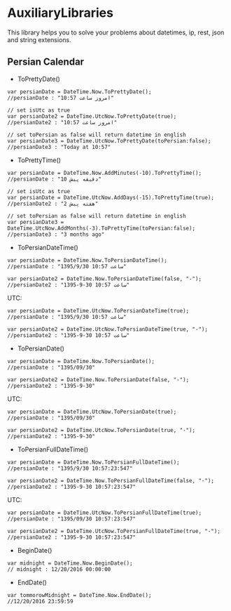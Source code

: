 # AuxiliaryLibraries
This library helps you to solve your problems about datetimes, ip, rest, json and string extensions.
## Persian Calendar
* ToPrettyDate()
```
var persianDate = DateTime.Now.ToPrettyDate();
//persianDate : "امروز ساعت 10:57"

// set isUtc as true
var persianDate2 = DateTime.UtcNow.ToPrettyDate(true);
//persianDate2 : "امروز ساعت 10:57"

// set toPersian as false will return datetime in english
var persianDate3 = DateTime.UtcNow.ToPrettyDate(toPersian:false);
//persianDate3 : "Today at 10:57"
```

* ToPrettyTime()
```
var persianDate = DateTime.Now.AddMinutes(-10).ToPrettyTime();
//persianDate : "10 دقیقه پیش"

// set isUtc as true
var persianDate = DateTime.UtcNow.AddDays(-15).ToPrettyTime(true);
//persianDate2 : "2 هفته پیش"

// set toPersian as false will return datetime in english
var persianDate3 = DateTime.UtcNow.AddMonths(-3).ToPrettyTime(toPersian:false);
//persianDate3 : "3 months ago"
```

* ToPersianDateTime()
```
var persianDate = DateTime.Now.ToPersianDateTime();
//persianDate : "1395/9/30 ساعت 10:57"

var persianDate2 = DateTime.Now.ToPersianDateTime(false, "-");
//persianDate2 : "1395-9-30 ساعت 10:57"
```
UTC:
```
var persianDate = DateTime.UtcNow.ToPersianDateTime(true);
//persianDate : "1395/9/30 ساعت 10:57"

var persianDate2 = DateTime.UtcNow.ToPersianDateTime(true, "-");
//persianDate2 : "1395-9-30 ساعت 10:57"
```

* ToPersianDate()
```
var persianDate = DateTime.Now.ToPersianDate();
//persianDate : "1395/09/30"

var persianDate2 = DateTime.Now.ToPersianDate(false, "-");
//persianDate2 : "1395-9-30"
```
UTC:
```
var persianDate = DateTime.UtcNow.ToPersianDate(true);
//persianDate : "1395/09/30"

var persianDate2 = DateTime.UtcNow.ToPersianDate(true, "-");
//persianDate2 : "1395-9-30"
```

* ToPersianFullDateTime()
```
var persianDate = DateTime.Now.ToPersianFullDateTime();
//persianDate : "1395/9/30 10:57:23:547"

var persianDate2 = DateTime.Now.ToPersianFullDateTime(false, "-");
//persianDate2 : "1395-9-30 10:57:23:547"
```
UTC:
```
var persianDate = DateTime.UtcNow.ToPersianFullDateTime(true);
//persianDate : "1395/09/30 10:57:23:547"

var persianDate2 = DateTime.UtcNow.ToPersianFullDateTime(true, "-");
//persianDate2 : "1395-9-30 10:57:23:547"
```

* BeginDate()
```
var midnight = DateTime.Now.BeginDate();
// midnight : 12/20/2016 00:00:00
```

* EndDate()
```
var tommorowMidnight = DateTime.Now.EndDate();
//12/20/2016 23:59:59
```
